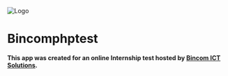 <img class="block lg:hidden h-12 w-16" src="https://1.bp.blogspot.com/--NGX8uAw9fw/Wt8H9JrqE4I/AAAAAAAACY0/pflsETQyGrUfjqx-LkeOdDMr1aM4GeITwCLcBGAs/s320/bincom_logo_paul_chatuese.png" alt="Logo">
            
<h1>Bincomphptest</h1><b>

<p>This app was created for an online Internship test hosted by <a href="bincom.net" target="_blank">Bincom ICT Solutions</a>.</p><br>


